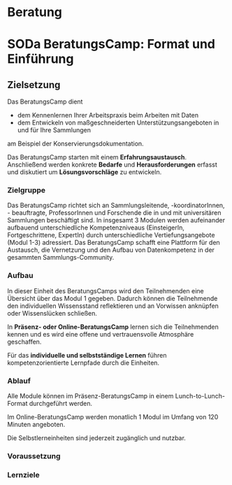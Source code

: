 # Beratung

<!--
author: Canan Hastik, Gudrun Schwenk
email: canan@hastik.de
version: 0.0.1
date: 2024-10-17
comment: Arbeiten mit strukturierten graphbasierten Daten in der Restaurierungs- und Konservierungsdokumentation
language: de
narrator: Deutsch Female
repository: Beratung
icon: https://raw.githubusercontent.com/RDM4CAU/TtL-FDM/main/images/fdm_lehre.png
-->

# SODa BeratungsCamp: Format und Einführung

## Zielsetzung

Das BeratungsCamp dient

+ dem Kennenlernen Ihrer Arbeitspraxis beim Arbeiten mit Daten 
+ dem Entwickeln von maßgeschneiderten Unterstützungsangeboten in und für Ihre Sammlungen 

am Beispiel der Konservierungsdokumentation.

Das BeratungsCamp starten mit einem **Erfahrungsaustausch**. Anschließend werden konkrete **Bedarfe** und **Herausforderungen** erfasst und diskutiert um **Lösungsvorschläge** zu entwickeln.

### Zielgruppe 

Das BeratungsCamp richtet sich an Sammlungsleitende, -koordinatorInnen, - beauftragte, ProfessorInnen und Forschende die in und mit universitären Sammlungen beschäftigt sind. In insgesamt 3 Modulen werden aufeinander aufbauend unterschiedliche Kompetenzniveaus (EinsteigerIn, Fortgeschrittene, ExpertIn) durch unterschiedliche Vertiefungsangebote (Modul 1-3) adressiert. Das BeratungsCamp schafft eine Plattform für den Austausch, die Vernetzung und den Aufbau von Datenkompetenz in der gesammten Sammlungs-Community.


### Aufbau 

In dieser Einheit des BeratungsCamps wird den Teilnehmenden eine Übersicht über das Modul 1 gegeben. Dadurch können die Teilnehmende den individuellen Wissensstand reflektieren und an Vorwissen anknüpfen oder Wissenslücken schließen.

In **Präsenz- oder Online-BeratungsCamp** lernen sich die Teilnehmenden kennen und es wird eine offene und vertrauensvolle Atmosphäre geschaffen.

Für das **individuelle und selbstständige Lernen** führen kompetenzorientierte Lernpfade durch die Einheiten.

### Ablauf

Alle Module können im Präsenz-BeratungsCamp in einem Lunch-to-Lunch-Format durchgeführt werden. 

Im Online-BeratungsCamp werden monatlich 1 Modul im Umfang von 120 Minuten angeboten.

Die Selbstlerneinheiten sind jederzeit zugänglich und nutzbar.

### Voraussetzung

### Lernziele
